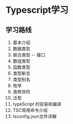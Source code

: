 # Typescript学习

## 学习路线

1. 基本介绍
2. 数据类型
3. 联合类型 -- 接口
4. 数组类型
5. 函数类型
6. 类型断言
7. 类型别名
8. 枚举
9. 类修饰符
10. 泛型
11. typeScript 的安装和编译
12. TSC常用命令介绍
13. tsconfig.json文件详解
